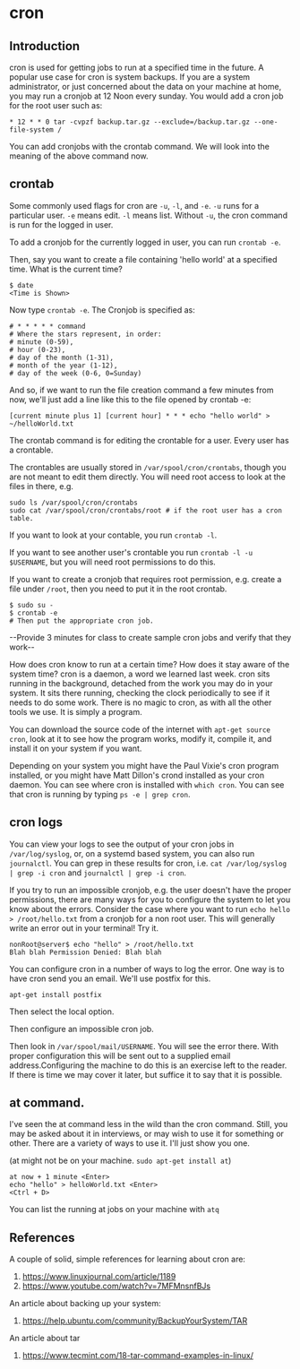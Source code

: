 # cron

## Introduction

cron is used for getting jobs to run at a specified time in the future. A popular use case
for cron is system backups. If you are a system administrator, or just concerned about the data
on your machine at home, you may run a cronjob at 12 Noon every sunday. You would add a cron job
for the root user such as:

```
* 12 * * 0 tar -cvpzf backup.tar.gz --exclude=/backup.tar.gz --one-file-system / 
```

You can add cronjobs with the crontab command. We will look into the meaning of the above 
command now.

## crontab

Some commonly used flags for cron are `-u`, `-l`, and `-e`. `-u` runs for a particular user. `-e` means edit. 
`-l` means list. Without `-u`, the cron command is run for the logged in user.

To add a cronjob for the currently logged in user, you can run `crontab -e`.

Then, say you want to create a file containing 'hello world' at a specified time. What is the current time?

```
$ date
<Time is Shown>
```

Now type `crontab -e`. The Cronjob is specified as:

```
# * * * * * command
# Where the stars represent, in order:
# minute (0-59),
# hour (0-23),
# day of the month (1-31),
# month of the year (1-12),
# day of the week (0-6, 0=Sunday)
```

And so, if we want to run the file creation command a few minutes from now, we'll just add a line like this
to the file opened by crontab -e:

```
[current minute plus 1] [current hour] * * * echo "hello world" > ~/helloWorld.txt
```

The crontab command is for editing the crontable for a user. Every user has a crontable.

The crontables are usually stored in `/var/spool/cron/crontabs`, though you are not meant to edit them directly.
You will need root access to look at the files in there, e.g.

```
sudo ls /var/spool/cron/crontabs
sudo cat /var/spool/cron/crontabs/root # if the root user has a cron table.
```

If you want to look at your contable, you run `crontab -l`.

If you want to see another user's crontable you run `crontab -l -u $USERNAME`, but you will need root permissions to do this.

If you want to create a cronjob that requires root permission, e.g. create a file under `/root`, then you need to put it in the root crontab.

```
$ sudo su -
$ crontab -e
# Then put the appropriate cron job.
```

--Provide 3 minutes for class to create sample cron jobs and verify that they work--

How does cron know to run at a certain time? How does it stay aware of the system time? cron is a daemon, a word we learned last week. cron sits running in the background, detached from the work you may do in your system. It sits there running, checking the clock periodically to see if it needs to do some work. There is no magic to cron, as with all the other tools we use. It is simply a program.

You can download the source code of the internet with `apt-get source cron`, look at it to see how the program works, modify it, compile it, and install it on your system if you want.

Depending on your system you might have the Paul Vixie's cron program installed, or you might have Matt Dillon's crond installed as your cron daemon. You can see where cron is installed with `which cron`. You can see that cron is running by typing `ps -e | grep cron`.

## cron logs
You can view your logs to see the output of your cron jobs in `/var/log/syslog`, or, on a systemd based system, you can also run `journalctl`. You can grep in these results for cron, i.e. `cat /var/log/syslog | grep -i cron` and `journalctl | grep -i cron`.

If you try to run an impossible cronjob, e.g. the user doesn't have the proper permissions, there are many ways for you to configure the system to let you know about the errors. Consider the case where you want to run `echo hello > /root/hello.txt` from a cronjob for a non root user. This will generally write an error out in your terminal! Try it.

```
nonRoot@server$ echo "hello" > /root/hello.txt
Blah blah Permission Denied: Blah blah
```

You can configure cron in a number of ways to log the error. One way is to have cron send you an email. 
We'll use postfix for this.

```
apt-get install postfix
```

Then select the local option.

Then configure an impossible cron job.

Then look in `/var/spool/mail/USERNAME`. You will see the error there. With proper configuration this will be sent out to a supplied email address.Configuring the machine to do this is an exercise left to the reader. If there is time we may cover it later, but suffice it to say that it is possible.

## at command. 
I've seen the at command less in the wild than the cron command. Still, you may be asked about it in interviews, or may wish to use it for something or other. There are a variety of ways to use it. I'll just show you one. 

(at might not be on your machine. `sudo apt-get install at`)
```
at now + 1 minute <Enter>
echo "hello" > helloWorld.txt <Enter>
<Ctrl + D>
```

You can list the running at jobs on your machine with `atq`

## References

A couple of solid, simple references for learning about cron are:

1. https://www.linuxjournal.com/article/1189
2. https://www.youtube.com/watch?v=7MFMnsnfBJs

An article about backing up your system:
1. https://help.ubuntu.com/community/BackupYourSystem/TAR

An article about tar
1. https://www.tecmint.com/18-tar-command-examples-in-linux/
